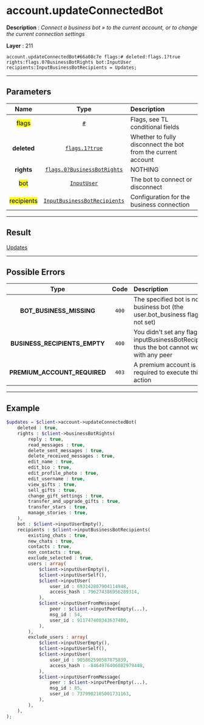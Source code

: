 # account.updateConnectedBot

**Description** : *Connect a business bot » to the current account, or to change the current connection settings*

**Layer** : 211

```tl
account.updateConnectedBot#66a08c7e flags:# deleted:flags.1?true rights:flags.0?BusinessBotRights bot:InputUser recipients:InputBusinessBotRecipients = Updates;
```

---

## Parameters

| Name | Type | Description |
| :---: | :---: | :--- |
| <mark>flags</mark> | [`#`](type/#) | Flags, see TL conditional fields |
| **deleted** | [`flags.1?true`](type/true) | Whether to fully disconnect the bot from the current account |
| **rights** | [`flags.0?BusinessBotRights`](type/BusinessBotRights) | NOTHING |
| <mark>bot</mark> | [`InputUser`](type/InputUser) | The bot to connect or disconnect |
| <mark>recipients</mark> | [`InputBusinessBotRecipients`](type/InputBusinessBotRecipients) | Configuration for the business connection |

---

## Result

[Updates](type/Updates)

---

## Possible Errors

| Type | Code | Description |
| :---: | :---: | :--- |
| **BOT_BUSINESS_MISSING** | `400` | The specified bot is not a business bot (the user.bot_business flag is not set) |
| **BUSINESS_RECIPIENTS_EMPTY** | `400` | You didn't set any flag in inputBusinessBotRecipients, thus the bot cannot work with any peer |
| **PREMIUM_ACCOUNT_REQUIRED** | `403` | A premium account is required to execute this action |

---

## Example

```php
$updates = $client->account->updateConnectedBot(
	deleted : true,
	rights : $client->businessBotRights(
		reply : true,
		read_messages : true,
		delete_sent_messages : true,
		delete_received_messages : true,
		edit_name : true,
		edit_bio : true,
		edit_profile_photo : true,
		edit_username : true,
		view_gifts : true,
		sell_gifts : true,
		change_gift_settings : true,
		transfer_and_upgrade_gifts : true,
		transfer_stars : true,
		manage_stories : true,
	),
	bot : $client->inputUserEmpty(),
	recipients : $client->inputBusinessBotRecipients(
		existing_chats : true,
		new_chats : true,
		contacts : true,
		non_contacts : true,
		exclude_selected : true,
		users : array(
			$client->inputUserEmpty(),
			$client->inputUserSelf(),
			$client->inputUser(
				user_id : 693142807904114948,
				access_hash : 796274386956289314,
			),
			$client->inputUserFromMessage(
				peer : $client->inputPeerEmpty(...),
				msg_id : 54,
				user_id : 911747408343637480,
			),
		),
		exclude_users : array(
			$client->inputUserEmpty(),
			$client->inputUserSelf(),
			$client->inputUser(
				user_id : 905862590587875839,
				access_hash : -8464976406082979448,
			),
			$client->inputUserFromMessage(
				peer : $client->inputPeerEmpty(...),
				msg_id : 85,
				user_id : 7379902185001731163,
			),
		),
	),
);
```
